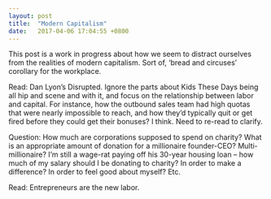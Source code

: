 ```yaml
---
layout: post
title:  "Modern Capitalism"
date:   2017-04-06 17:04:55 +0800
---
```

This post is a work in progress about how we seem to distract ourselves from the realities of modern capitalism. Sort of, ‘bread and circuses’ corollary for the workplace.

Read: Dan Lyon’s Disrupted. Ignore the parts about Kids These Days being all hip and scene and with it, and focus on the relationship between labor and capital. For instance, how the outbound sales team had high quotas that were nearly impossible to reach, and how they’d typically quit or get fired before they could get their bonuses? I think. Need to re-read to clarify.

Question: How much are corporations supposed to spend on charity? What is an appropriate amount of donation for a millionaire founder-CEO? Multi-millionaire? I’m still a wage-rat paying off his 30-year housing loan – how much of my salary should I be donating to charity? In order to make a difference? In order to feel good about myself? Etc.

Read: Entrepreneurs are the new labor.
